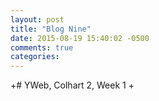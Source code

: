 ```yaml
---
layout: post
title: "Blog Nine"
date: 2015-08-19 15:40:02 -0500
comments: true
categories: 
---
```

+# YWeb, Colhart 2, Week 1
+
